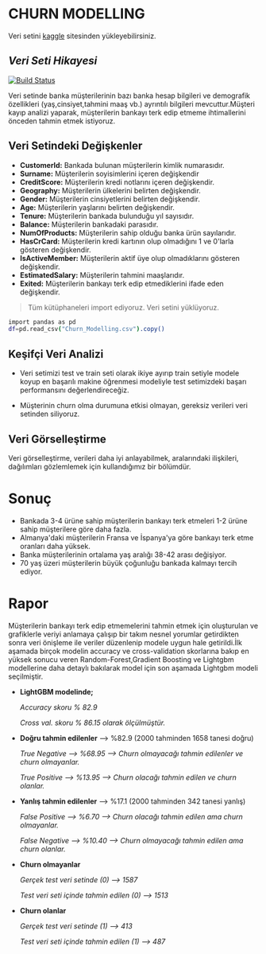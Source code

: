 # CHURN MODELLING

Veri setini [kaggle](https://www.kaggle.com/datasets/shubh0799/churn-modelling) sitesinden yükleyebilirsiniz.


## _Veri Seti Hikayesi_


[![Build Status](https://travis-ci.org/joemccann/dillinger.svg?branch=master)](https://travis-ci.org/joemccann/dillinger)

Veri setinde banka müşterilerinin bazı banka hesap bilgileri ve demografik özellikleri (yaş,cinsiyet,tahmini maaş vb.) ayrıntılı bilgileri mevcuttur.Müşteri kayıp analizi yaparak,  müşterilerin bankayı terk edip etmeme ihtimallerini önceden tahmin etmek istiyoruz.


## Veri Setindeki Değişkenler

- **CustomerId:** Bankada bulunan müşterilerin kimlik numarasıdır.
- **Surname:** Müşterilerin soyisimlerini içeren değişkendir
- **CreditScore:** Müşterilerin kredi notlarını içeren değişkendir.
- **Geography:** Müşterilerin ülkelerini belirten değişkendir.
- **Gender:** Müşterilerin cinsiyetlerini belirten değişkendir.
- **Age:** Müşterilerin yaşlarını belirten değişkendir.
- **Tenure:** Müşterilerin bankada bulunduğu yıl sayısıdır.
- **Balance:** Müşterilerin bankadaki parasıdır.
- **NumOfProducts:** Müşterilerin sahip olduğu banka ürün sayılarıdır.
- **HasCrCard:** Müşterilerin kredi kartının olup olmadığını 1 ve 0'larla gösteren değişkendir.
- **IsActiveMember:** Müşterilerin aktif üye olup olmadıklarını gösteren değişkendir.
- **EstimatedSalary:** Müşterilerin tahmini maaşlarıdır.
- **Exited:** Müşterilerin bankayı terk edip etmediklerini ifade eden değişkendir.


> Tüm kütüphaneleri import ediyoruz. 
> Veri setini yüklüyoruz.



```sh
import pandas as pd 
df=pd.read_csv("Churn_Modelling.csv").copy()
```


##  Keşifçi Veri Analizi

- Veri setimizi test ve train seti olarak ikiye ayırıp train setiyle modele koyup en başarılı makine öğrenmesi modeliyle test setimizdeki başarı performansını değerlendireceğiz.

- Müşterinin churn olma durumuna etkisi olmayan, gereksiz verileri veri setinden siliyoruz.





## Veri Görselleştirme

Veri görselleştirme, verileri daha iyi anlayabilmek, aralarındaki ilişkileri, dağılımları gözlemlemek için kullandığımız bir bölümdür.



# Sonuç

- Bankada 3-4 ürüne sahip müşterilerin bankayı terk etmeleri 1-2 ürüne sahip müşterilere göre daha fazla.
- Almanya'daki müşterilerin Fransa ve İspanya'ya göre bankayı terk etme oranları daha yüksek.
- Banka müşterilerinin ortalama yaş aralığı 38-42 arası değişiyor.
- 70 yaş üzeri müşterilerin büyük çoğunluğu bankada kalmayı tercih ediyor.


# Rapor

Müşterilerin bankayı terk edip etmemelerini tahmin etmek için oluşturulan ve grafiklerle veriyi anlamaya çalışıp bir takım nesnel yorumlar getirdikten sonra veri önişleme ile veriler düzenlenip modele uygun hale getirildi.İlk aşamada birçok modelin accuracy ve cross-validation skorlarına bakıp en yüksek sonucu veren Random-Forest,Gradient Boosting ve Lightgbm modellerine daha detaylı bakılarak model için son aşamada Lightgbm modeli seçilmiştir.

- **LightGBM modelinde;**
  
  
  *Accuracy skoru % 82.9*
  
  *Cross val. skoru % 86.15 olarak ölçülmüştür.*

- **Doğru tahmin edilenler**   --> %82.9 (2000 tahminden 1658 tanesi doğru)
 
  *True Negative --> %68.95 --> Churn olmayacağı tahmin edilenler ve churn olmayanlar.*
  
  *True Positive --> %13.95  --> Churn olacağı tahmin edilen ve churn olanlar.*
  

- **Yanlış tahmin edilenler**   --> %17.1 (2000 tahminden 342 tanesi yanlış)

   *False Positive --> %6.70  --> Churn olacağı tahmin edilen ama churn olmayanlar.*
   
   *False Negative --> %10.40 --> Churn olmayacağı tahmin edilen ama churn olanlar.*
  


- **Churn olmayanlar**
  
  *Gerçek test veri setinde (0)            --> 1587*
  
  *Test veri seti içinde tahmin edilen (0) --> 1513*


- **Churn olanlar**
  
  *Gerçek test veri setinde (1)            --> 413*
  
  *Test veri seti içinde tahmin edilen (1) --> 487*
  


